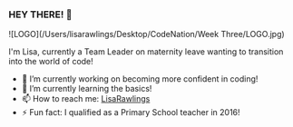 ### HEY THERE! 👋

![LOGO](/Users/lisarawlings/Desktop/CodeNation/Week Three/LOGO.jpg)
<!-- **lisarawlings/lisarawlings** is a ✨ _special_ ✨ repository because its `README.md` (this file) appears on your GitHub profile. -->

I'm Lisa, currently a Team Leader on maternity leave wanting to transition into the world of code!

- 🔭 I’m currently working on becoming more confident in coding!
- 🌱 I’m currently learning the basics!
- 📫 How to reach me: [LisaRawlings](https://www.linkedin.com/in/lisa-rawlings-115448204) 
- ⚡ Fun fact: I qualified as a Primary School teacher in 2016!
 
 
